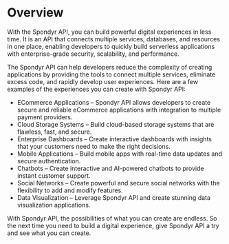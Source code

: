 # Overview

With the Spondyr API, you can build powerful digital experiences in less time.
It is an API that connects multiple services, databases, and resources in one
place, enabling developers to quickly build serverless applications with
enterprise-grade security, scalability, and performance.

The Spondyr API can help developers reduce the complexity of creating
applications by providing the tools to connect multiple services, eliminate
excess code, and rapidly develop user experiences. Here are a few examples of
the experiences you can create with Spondyr API:

- ECommerce Applications – Spondyr API allows developers to create secure and
  reliable eCommerce applications with integration to multiple payment
  providers.
- Cloud Storage Systems – Build cloud-based storage systems that are flawless,
  fast, and secure.
- Enterprise Dashboards – Create interactive dashboards with insights that your
  customers need to make the right decisions.
- Mobile Applications – Build mobile apps with real-time data updates and
  secure authentication.
- Chatbots – Create interactive and AI-powered chatbots to provide instant
  customer support.
- Social Networks – Create powerful and secure social networks with the
  flexibility to add and modify features.
- Data Visualization – Leverage Spondyr API and create stunning data
  visualization applications.

With Spondyr API, the possibilities of what you can create are endless. So the
next time you need to build a digital experience, give Spondyr API a try and
see what you can create.
